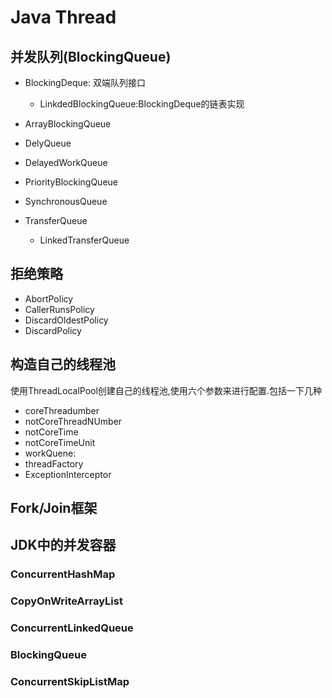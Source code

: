 # Java Thread

## 并发队列(BlockingQueue)

- BlockingDeque: 双端队列接口
  - LinkdedBlockingQueue:BlockingDeque的链表实现

- ArrayBlockingQueue
- DelyQueue
- DelayedWorkQueue
- PriorityBlockingQueue
- SynchronousQueue
- TransferQueue
  - LinkedTransferQueue

## 拒绝策略

- AbortPolicy
- CallerRunsPolicy
- DiscardOldestPolicy
- DiscardPolicy

## 构造自己的线程池

 使用ThreadLocalPool创建自己的线程池,使用六个参数来进行配置.包括一下几种

- coreThreadumber
- notCoreThreadNUmber
- notCoreTime
- notCoreTimeUnit
- workQuene:
- threadFactory
- ExceptionInterceptor



## Fork/Join框架

## JDK中的并发容器

### ConcurrentHashMap

###  CopyOnWriteArrayList

### ConcurrentLinkedQueue

### BlockingQueue

### ConcurrentSkipListMap

